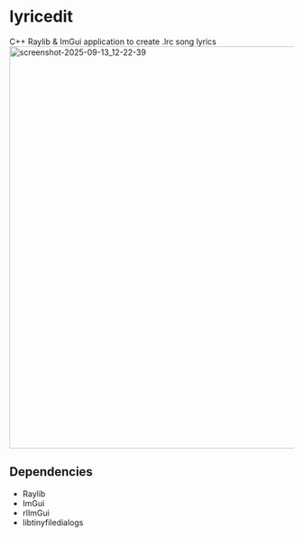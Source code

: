 # lyricedit
C++ Raylib & ImGui application to create .lrc song lyrics
<img width="1272" height="714" alt="screenshot-2025-09-13_12-22-39" src="https://github.com/user-attachments/assets/ab6d903f-ac01-4210-8324-492effde9e0b" />

## Dependencies
- Raylib
- ImGui
- rlImGui
- libtinyfiledialogs
